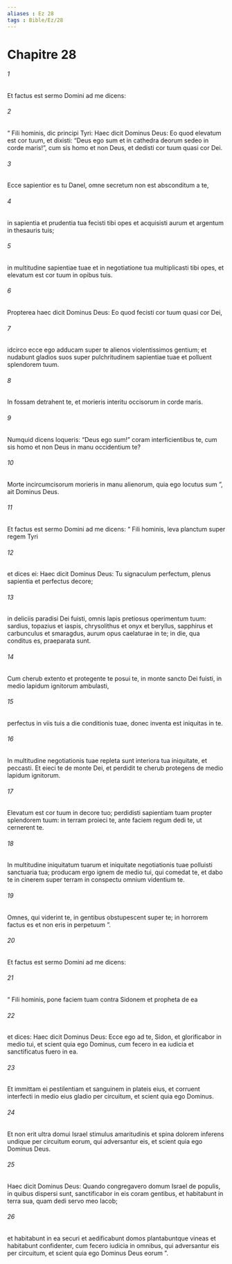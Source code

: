 ```yaml
---
aliases : Ez 28
tags : Bible/Ez/28
---
```


# Chapitre 28

###### 1
Et factus est sermo Domini ad me dicens: 
###### 2
“ Fili hominis, dic principi Tyri: Haec dicit Dominus Deus: Eo quod elevatum est cor tuum, et dixisti: “Deus ego sum et in cathedra deorum sedeo in corde maris!”, cum sis homo et non Deus, et dedisti cor tuum quasi cor Dei.
###### 3
Ecce sapientior es tu Danel, omne secretum non est absconditum a te,
###### 4
in sapientia et prudentia tua fecisti tibi opes et acquisisti aurum et argentum in thesauris tuis;
###### 5
in multitudine sapientiae tuae et in negotiatione tua multiplicasti tibi opes, et elevatum est cor tuum in opibus tuis.
###### 6
Propterea haec dicit Dominus Deus: Eo quod fecisti cor tuum quasi cor Dei,
###### 7
idcirco ecce ego adducam super te alienos violentissimos gentium; et nudabunt gladios suos super pulchritudinem sapientiae tuae et polluent splendorem tuum.
###### 8
In fossam detrahent te, et morieris interitu occisorum in corde maris.
###### 9
Numquid dicens loqueris: “Deus ego sum!” coram interficientibus te, cum sis homo et non Deus in manu occidentium te?
###### 10
Morte incircumcisorum morieris in manu alienorum, quia ego locutus sum ”, ait Dominus Deus.
###### 11
Et factus est sermo Domini ad me dicens: “ Fili hominis, leva planctum super regem Tyri 
###### 12
et dices ei: Haec dicit Dominus Deus: Tu signaculum perfectum, plenus sapientia et perfectus decore;
###### 13
in deliciis paradisi Dei fuisti, omnis lapis pretiosus operimentum tuum: sardius, topazius et iaspis, chrysolithus et onyx et beryllus, sapphirus et carbunculus et smaragdus, aurum opus caelaturae in te; in die, qua conditus es, praeparata sunt.
###### 14
Cum cherub extento et protegente te posui te, in monte sancto Dei fuisti, in medio lapidum ignitorum ambulasti,
###### 15
perfectus in viis tuis a die conditionis tuae, donec inventa est iniquitas in te.
###### 16
In multitudine negotiationis tuae repleta sunt interiora tua iniquitate, et peccasti. Et eieci te de monte Dei, et perdidit te cherub protegens de medio lapidum ignitorum.
###### 17
Elevatum est cor tuum in decore tuo; perdidisti sapientiam tuam propter splendorem tuum: in terram proieci te, ante faciem regum dedi te, ut cernerent te.
###### 18
In multitudine iniquitatum tuarum et iniquitate negotiationis tuae polluisti sanctuaria tua; producam ergo ignem de medio tui, qui comedat te, et dabo te in cinerem super terram in conspectu omnium videntium te.
###### 19
Omnes, qui viderint te, in gentibus obstupescent super te; in horrorem factus es et non eris in perpetuum ”.
###### 20
Et factus est sermo Domini ad me dicens: 
###### 21
“ Fili hominis, pone faciem tuam contra Sidonem et propheta de ea 
###### 22
et dices: Haec dicit Dominus Deus: Ecce ego ad te, Sidon, et glorificabor in medio tui, et scient quia ego Dominus, cum fecero in ea iudicia et sanctificatus fuero in ea.
###### 23
Et immittam ei pestilentiam et sanguinem in plateis eius, et corruent interfecti in medio eius gladio per circuitum, et scient quia ego Dominus.
###### 24
Et non erit ultra domui Israel stimulus amaritudinis et spina dolorem inferens undique per circuitum eorum, qui adversantur eis, et scient quia ego Dominus Deus.
###### 25
Haec dicit Dominus Deus: Quando congregavero domum Israel de populis, in quibus dispersi sunt, sanctificabor in eis coram gentibus, et habitabunt in terra sua, quam dedi servo meo Iacob; 
###### 26
et habitabunt in ea securi et aedificabunt domos plantabuntque vineas et habitabunt confidenter, cum fecero iudicia in omnibus, qui adversantur eis per circuitum, et scient quia ego Dominus Deus eorum ”.
